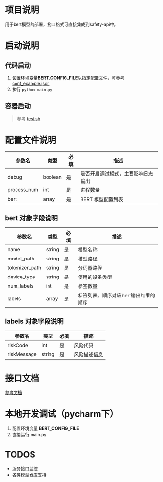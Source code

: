 # 项目说明
用于bert模型的部署，接口格式可直接集成到safety-api中。

# 启动说明
## 代码启动
1. 设置环境变量**BERT_CONFIG_FILE**以指定配置文件，可参考[conf_example.json](./docs/conf_example.json)
2. 执行 `python main.py`

## 容器启动
> 参考 [test.sh](./build/test.sh)

# 配置文件说明
| 参数名         | 类型      | 必填 | 描述                |
|----------------|-----------|------|-------------------|
| debug          | boolean   | 是   | 是否开启调试模式，主要影响日志输出 |
| process_num    | int       | 是   | 进程数量              |
| bert           | array     | 是   | BERT 模型配置列表       |

## bert 对象字段说明

| 参数名         | 类型    | 必填 | 描述                   |
|----------------|---------|------|----------------------|
| name           | string  | 是   | 模型名称                 |
| model_path     | string  | 是   | 模型路径                 |
| tokenizer_path | string  | 是   | 分词器路径                |
| device_type    | string  | 是   | 使用的设备类型              |
| num_labels     | int     | 是   | 标签数量                 |
| labels         | array   | 是   | 标签列表，顺序对应bert输出结果的顺序 |

## labels 对象字段说明

| 参数名      | 类型   | 必填 | 描述         |
|-------------|--------|------|--------------|
| riskCode    | int    | 是   | 风险代码     |
| riskMessage | string | 是   | 风险描述信息 |

# 接口文档
[参考文档](./docs/api.md)

# 本地开发调试（pycharm下）
1. 配置环境变量 **BERT_CONFIG_FILE**
2. 直接运行 main.py


# TODOS
- 服务接口监控
- 各类模型仓库支持